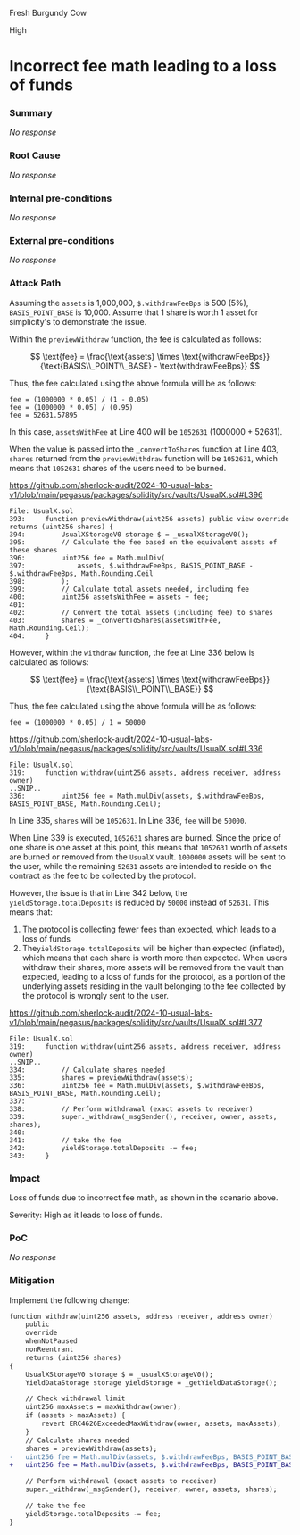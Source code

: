 Fresh Burgundy Cow

High

# Incorrect fee math leading to a loss of funds

### Summary

_No response_

### Root Cause

_No response_

### Internal pre-conditions

_No response_

### External pre-conditions

_No response_

### Attack Path

Assuming the `assets` is 1,000,000, `$.withdrawFeeBps` is 500 (5%), `BASIS_POINT_BASE` is 10,000. Assume that 1 share is worth 1 asset for simplicity's to demonstrate the issue.

Within the `previewWithdraw` function, the fee is calculated as follows:

$$
\text{fee} = \frac{\text{assets} \times \text{withdrawFeeBps}}{\text{BASIS\\_POINT\\_BASE} - \text{withdrawFeeBps}}
$$

Thus, the fee calculated using the above formula will be as follows:

```solidity
fee = (1000000 * 0.05) / (1 - 0.05)
fee = (1000000 * 0.05) / (0.95)
fee = 52631.57895
```
In this case, `assetsWithFee` at Line 400 will be `1052631` (1000000 + 52631). 

When the value is passed into the `_convertToShares` function at Line 403, `shares` returned from the `previewWithdraw` function will be `1052631`, which means that `1052631` shares of the users need to be burned.

https://github.com/sherlock-audit/2024-10-usual-labs-v1/blob/main/pegasus/packages/solidity/src/vaults/UsualX.sol#L396

```solidity
File: UsualX.sol
393:     function previewWithdraw(uint256 assets) public view override returns (uint256 shares) {
394:         UsualXStorageV0 storage $ = _usualXStorageV0();
395:         // Calculate the fee based on the equivalent assets of these shares
396:         uint256 fee = Math.mulDiv(
397:             assets, $.withdrawFeeBps, BASIS_POINT_BASE - $.withdrawFeeBps, Math.Rounding.Ceil
398:         );
399:         // Calculate total assets needed, including fee
400:         uint256 assetsWithFee = assets + fee;
401: 
402:         // Convert the total assets (including fee) to shares
403:         shares = _convertToShares(assetsWithFee, Math.Rounding.Ceil);
404:     }
```

However, within the `withdraw` function, the fee at Line 336 below is calculated as follows:

$$
\text{fee} = \frac{\text{assets} \times \text{withdrawFeeBps}}{\text{BASIS\\_POINT\\_BASE}}
$$

Thus, the fee calculated using the above formula will be as follows:

```solidity
fee = (1000000 * 0.05) / 1 = 50000
```
https://github.com/sherlock-audit/2024-10-usual-labs-v1/blob/main/pegasus/packages/solidity/src/vaults/UsualX.sol#L336

```solidity
File: UsualX.sol
319:     function withdraw(uint256 assets, address receiver, address owner)
..SNIP..
336:         uint256 fee = Math.mulDiv(assets, $.withdrawFeeBps, BASIS_POINT_BASE, Math.Rounding.Ceil);
```

In Line 335, `shares` will be `1052631`. In Line 336, `fee` will be `50000`.

When Line 339 is executed, `1052631` shares are burned. Since the price of one share is one asset at this point, this means that `1052631` worth of assets are burned or removed from the `UsualX` vault. `1000000` assets will be sent to the user, while the remaining `52631` assets are intended to reside on the contract as the fee to be collected by the protocol.

However, the issue is that in Line 342 below, the `yieldStorage.totalDeposits` is reduced by `50000` instead of `52631`. This means that:

1. The protocol is collecting fewer fees than expected, which leads to a loss of funds
2. The`yieldStorage.totalDeposits` will be higher than expected (inflated), which means that each share is worth more than expected. When users withdraw their shares, more assets will be removed from the vault than expected, leading to a loss of funds for the protocol, as a portion of the underlying assets residing in the vault belonging to the fee collected by the protocol is wrongly sent to the user.

https://github.com/sherlock-audit/2024-10-usual-labs-v1/blob/main/pegasus/packages/solidity/src/vaults/UsualX.sol#L377

```solidity
File: UsualX.sol
319:     function withdraw(uint256 assets, address receiver, address owner)
..SNIP..
334:         // Calculate shares needed
335:         shares = previewWithdraw(assets);
336:         uint256 fee = Math.mulDiv(assets, $.withdrawFeeBps, BASIS_POINT_BASE, Math.Rounding.Ceil);
337: 
338:         // Perform withdrawal (exact assets to receiver)
339:         super._withdraw(_msgSender(), receiver, owner, assets, shares);
340: 
341:         // take the fee
342:         yieldStorage.totalDeposits -= fee;
343:     }
```

### Impact

Loss of funds due to incorrect fee math, as shown in the scenario above.

Severity: High as it leads to loss of funds.

### PoC

_No response_

### Mitigation

Implement the following change:

```diff
function withdraw(uint256 assets, address receiver, address owner)
    public
    override
    whenNotPaused
    nonReentrant
    returns (uint256 shares)
{
    UsualXStorageV0 storage $ = _usualXStorageV0();
    YieldDataStorage storage yieldStorage = _getYieldDataStorage();

    // Check withdrawal limit
    uint256 maxAssets = maxWithdraw(owner);
    if (assets > maxAssets) {
        revert ERC4626ExceededMaxWithdraw(owner, assets, maxAssets);
    }
    // Calculate shares needed
    shares = previewWithdraw(assets);
-   uint256 fee = Math.mulDiv(assets, $.withdrawFeeBps, BASIS_POINT_BASE, Math.Rounding.Ceil);
+ 	uint256 fee = Math.mulDiv(assets, $.withdrawFeeBps, BASIS_POINT_BASE - $.withdrawFeeBps, Math.Rounding.Ceil);

    // Perform withdrawal (exact assets to receiver)
    super._withdraw(_msgSender(), receiver, owner, assets, shares);

    // take the fee
    yieldStorage.totalDeposits -= fee;
}
```